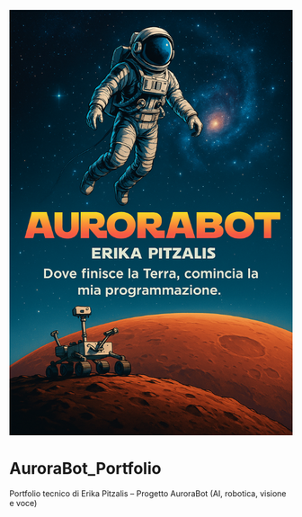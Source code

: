 ![AuroraBot Portfolio Cover](AuroraBot_Portfolio_Cover.png)
# AuroraBot_Portfolio
Portfolio tecnico di Erika Pitzalis – Progetto AuroraBot (AI, robotica, visione e voce)
